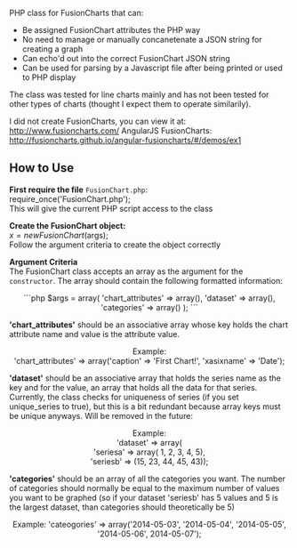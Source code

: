 PHP class for FusionCharts that can:
<ul>
  <li> Be assigned FusionChart attributes the PHP way</li>
  <li> No need to manage or manually concanetenate a JSON string for creating a graph</li>
  <li> Can echo'd out into the correct FusionChart JSON string</li>
  <li> Can be used for parsing by a Javascript file after being printed or used to PHP display</li>
</ul>

The class was tested for line charts mainly and has not been tested for other types of charts (thought I expect them to operate similarily).

I did not create FusionCharts, you can view it at: http://www.fusioncharts.com/
AngularJS FusionCharts: http://fusioncharts.github.io/angular-fusioncharts/#/demos/ex1

<h2>How to Use</h2>

<strong>First require the file</strong> `FusionChart.php`: <br/>
require_once('FusionChart.php');<br/>
This will give the current PHP script access to the class

<strong>Create the FusionChart object:</strong>
<br/>
$x = new FusionChart($args);
<br/>Follow the argument criteria to create the object correctly

<strong>Argument Criteria</strong>
<br/>
The FusionChart class accepts an array as the argument for the `constructor`. The array should contain the following formatted information:
<p align="center">```php
$args = array(
  'chart_attributes' => array(),
  'dataset' => array(),
  'categories' => array()
);
```
</p>
<strong>'chart_attributes'</strong> should be an associative array whose key holds the chart attribute name and value is the attribute value. 
<p align="center">
Example: <br/>
  'chart_attributes' => array('caption' => 'First Chart!', 'xasixname' => 'Date');
  </p>

<strong>'dataset'</strong> should be an associative array that holds the series name as the key and for the value, an array that holds all the data for that series. Currently, the class checks for uniqueness of series (if you set unique_series to true), but this is a bit redundant because array keys must be unique anyways. Will be removed in the future:<p align="center">
Example:<br/>
   'dataset' => array(<br/>'seriesa' => array( 1, 2, 3, 4, 5), <br/>'seriesb' => (15, 23, 44, 45, 43));</p>

<strong>'categories'</strong> should be an array of all the categories you want. The number of categories should normally be equal to the maximum number of values you want to be graphed (so if your dataset 'seriesb' has 5 values and 5 is the largest dataset, than categories should theoretically be 5)
<p align="center">
Example:
  'cateogories' => array('2014-05-03', '2014-05-04', '2014-05-05', '2014-05-06', 2014-05-07');
  </p>



